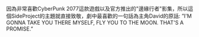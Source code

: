 因為非常喜歡CyberPunk 2077這款遊戲以及官方推出的"邊緣行者"影集，所以這個SideProject的主題就直接致敬，劇中最喜歡的一句話為主角David的原話:
”I'M GONNA TAKE YOU THERE MYSELF, FLY YOU TO THE MOON. THAT'S A PROMISE.”
